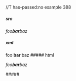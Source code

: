 //T has-passed:no
example 388
##### src
*foo**bar**baz*
##### xml
<?xml version="1.0" encoding="UTF-8"?>
<!DOCTYPE document SYSTEM "CommonMark.dtd">
<document xmlns="http://commonmark.org/xml/1.0">
  <paragraph>
    <emph>
      <text>foo</text>
      <strong>
        <text>bar</text>
      </strong>
      <text>baz</text>
    </emph>
  </paragraph>
</document>
##### html
<p><em>foo<strong>bar</strong>baz</em></p>
#####
